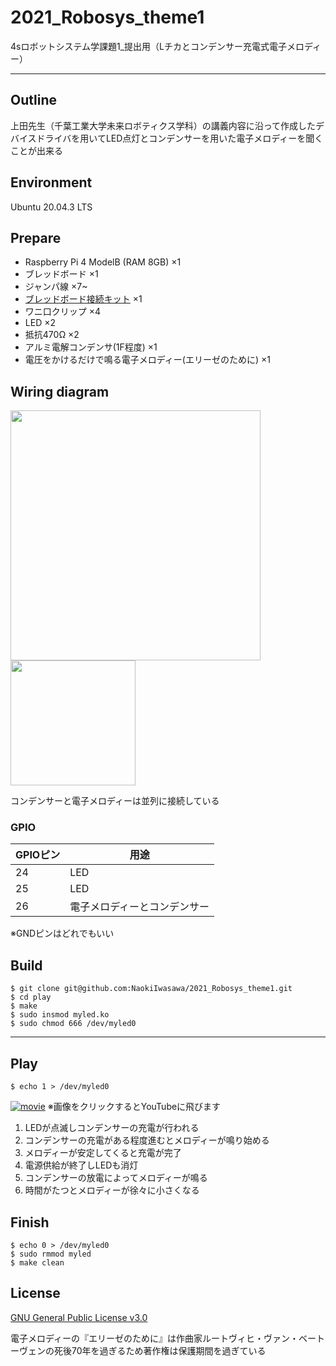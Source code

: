 # 2021_Robosys_theme1
4sロボットシステム学課題1_提出用（Lチカとコンデンサー充電式電子メロディー）

---

## Outline
上田先生（千葉工業大学未来ロボティクス学科）の講義内容に沿って作成したデバイスドライバを用いてLED点灯とコンデンサーを用いた電子メロディーを聞くことが出来る

## Environment
Ubuntu 20.04.3 LTS

## Prepare
- Raspberry Pi 4 ModelB (RAM 8GB)   ×1
- ブレッドボード    ×1
- ジャンパ線    ×7~
- [ブレッドボード接続キット](https://akizukidenshi.com/catalog/g/gK-08892/) ×1
- ワニ口クリップ    ×4
- LED   ×2
- 抵抗470Ω  ×2
- アルミ電解コンデンサ(1F程度)  ×1
- 電圧をかけるだけで鳴る電子メロディー(エリーゼのために)    ×1

## Wiring diagram

<img src="https://user-images.githubusercontent.com/71487827/146857595-0ae24c5e-f8c2-474d-bd46-f3117f71920e.png" width=400><img src="https://user-images.githubusercontent.com/71487827/146858374-380a1a2f-d637-475f-8193-f37f0e6e8efe.JPG" width=200>

コンデンサーと電子メロディーは並列に接続している

### GPIO 
|GPIOピン|用途|
|---|---|
|24|LED|
|25|LED|
|26|電子メロディーとコンデンサー|

※GNDピンはどれでもいい

## Build
```
$ git clone git@github.com:NaokiIwasawa/2021_Robosys_theme1.git
$ cd play
$ make
$ sudo insmod myled.ko
$ sudo chmod 666 /dev/myled0
```
---

## Play

```
$ echo 1 > /dev/myled0
```
[![movie](https://user-images.githubusercontent.com/71487827/147806212-27e7805f-1961-47e5-b325-2a934b141379.jpg)](https://www.youtube.com/watch?v=vOSwD2V_tys)
※画像をクリックするとYouTubeに飛びます

1.  LEDが点滅しコンデンサーの充電が行われる
2.  コンデンサーの充電がある程度進むとメロディーが鳴り始める
3.  メロディーが安定してくると充電が完了
4.  電源供給が終了しLEDも消灯
5.  コンデンサーの放電によってメロディーが鳴る
6.  時間がたつとメロディーが徐々に小さくなる

## Finish
```
$ echo 0 > /dev/myled0
$ sudo rmmod myled
$ make clean
```

## License
[GNU General Public License v3.0](https://github.com/NaokiIwasawa/2021_Robosys_theme1/blob/master/LICENSE)

電子メロディーの『エリーゼのために』は作曲家ルートヴィヒ・ヴァン・ベートーヴェンの死後70年を過ぎるため著作権は保護期間を過ぎている
